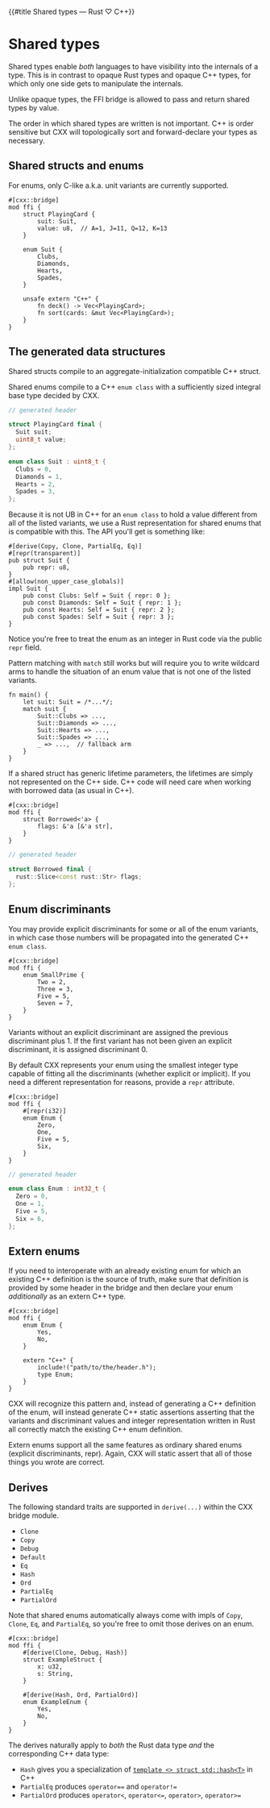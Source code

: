 {{#title Shared types — Rust ♡ C++}}
# Shared types

Shared types enable *both* languages to have visibility into the internals of a
type. This is in contrast to opaque Rust types and opaque C++ types, for which
only one side gets to manipulate the internals.

Unlike opaque types, the FFI bridge is allowed to pass and return shared types
by value.

The order in which shared types are written is not important. C++ is order
sensitive but CXX will topologically sort and forward-declare your types as
necessary.

## Shared structs and enums

For enums, only C-like a.k.a. unit variants are currently supported.

```rust,noplayground
#[cxx::bridge]
mod ffi {
    struct PlayingCard {
        suit: Suit,
        value: u8,  // A=1, J=11, Q=12, K=13
    }

    enum Suit {
        Clubs,
        Diamonds,
        Hearts,
        Spades,
    }

    unsafe extern "C++" {
        fn deck() -> Vec<PlayingCard>;
        fn sort(cards: &mut Vec<PlayingCard>);
    }
}
```

## The generated data structures

Shared structs compile to an aggregate-initialization compatible C++ struct.

Shared enums compile to a C++ `enum class` with a sufficiently sized integral
base type decided by CXX.

```cpp
// generated header

struct PlayingCard final {
  Suit suit;
  uint8_t value;
};

enum class Suit : uint8_t {
  Clubs = 0,
  Diamonds = 1,
  Hearts = 2,
  Spades = 3,
};
```

Because it is not UB in C++ for an `enum class` to hold a value different from
all of the listed variants, we use a Rust representation for shared enums that
is compatible with this. The API you'll get is something like:

```rust,noplayground
#[derive(Copy, Clone, PartialEq, Eq)]
#[repr(transparent)]
pub struct Suit {
    pub repr: u8,
}
#[allow(non_upper_case_globals)]
impl Suit {
    pub const Clubs: Self = Suit { repr: 0 };
    pub const Diamonds: Self = Suit { repr: 1 };
    pub const Hearts: Self = Suit { repr: 2 };
    pub const Spades: Self = Suit { repr: 3 };
}
```

Notice you're free to treat the enum as an integer in Rust code via the public
`repr` field.

Pattern matching with `match` still works but will require you to write wildcard
arms to handle the situation of an enum value that is not one of the listed
variants.

```rust,noplayground
fn main() {
    let suit: Suit = /*...*/;
    match suit {
        Suit::Clubs => ...,
        Suit::Diamonds => ...,
        Suit::Hearts => ...,
        Suit::Spades => ...,
        _ => ...,  // fallback arm
    }
}
```

If a shared struct has generic lifetime parameters, the lifetimes are simply not
represented on the C++ side. C++ code will need care when working with borrowed
data (as usual in C++).

```rust,noplayground
#[cxx::bridge]
mod ffi {
    struct Borrowed<'a> {
        flags: &'a [&'a str],
    }
}
```

```cpp
// generated header

struct Borrowed final {
  rust::Slice<const rust::Str> flags;
};
```

## Enum discriminants

You may provide explicit discriminants for some or all of the enum variants, in
which case those numbers will be propagated into the generated C++ `enum class`.

```rust,noplayground
#[cxx::bridge]
mod ffi {
    enum SmallPrime {
        Two = 2,
        Three = 3,
        Five = 5,
        Seven = 7,
    }
}
```

Variants without an explicit discriminant are assigned the previous discriminant
plus 1. If the first variant has not been given an explicit discriminant, it is
assigned discriminant 0.

By default CXX represents your enum using the smallest integer type capable of
fitting all the discriminants (whether explicit or implicit). If you need a
different representation for reasons, provide a `repr` attribute.

```rust,noplayground
#[cxx::bridge]
mod ffi {
    #[repr(i32)]
    enum Enum {
        Zero,
        One,
        Five = 5,
        Six,
    }
}
```

```cpp
// generated header

enum class Enum : int32_t {
  Zero = 0,
  One = 1,
  Five = 5,
  Six = 6,
};
```

## Extern enums

If you need to interoperate with an already existing enum for which an existing
C++ definition is the source of truth, make sure that definition is provided by
some header in the bridge and then declare your enum *additionally* as an extern
C++ type.

```rust,noplayground
#[cxx::bridge]
mod ffi {
    enum Enum {
        Yes,
        No,
    }

    extern "C++" {
        include!("path/to/the/header.h");
        type Enum;
    }
}
```

CXX will recognize this pattern and, instead of generating a C++ definition of
the enum, will instead generate C++ static assertions asserting that the
variants and discriminant values and integer representation written in Rust all
correctly match the existing C++ enum definition.

Extern enums support all the same features as ordinary shared enums (explicit
discriminants, repr). Again, CXX will static assert that all of those things you
wrote are correct.

## Derives

The following standard traits are supported in `derive(...)` within the CXX
bridge module.

- `Clone`
- `Copy`
- `Debug`
- `Default`
- `Eq`
- `Hash`
- `Ord`
- `PartialEq`
- `PartialOrd`

Note that shared enums automatically always come with impls of `Copy`, `Clone`,
`Eq`, and `PartialEq`, so you're free to omit those derives on an enum.

```rust,noplayground
#[cxx::bridge]
mod ffi {
    #[derive(Clone, Debug, Hash)]
    struct ExampleStruct {
        x: u32,
        s: String,
    }

    #[derive(Hash, Ord, PartialOrd)]
    enum ExampleEnum {
        Yes,
        No,
    }
}
```

The derives naturally apply to *both* the Rust data type *and* the corresponding
C++ data type:

- `Hash` gives you a specialization of [`template <> struct std::hash<T>`][hash] in C++
- `PartialEq` produces `operator==` and `operator!=`
- `PartialOrd` produces `operator<`, `operator<=`, `operator>`, `operator>=`

[hash]: https://en.cppreference.com/w/cpp/utility/hash
